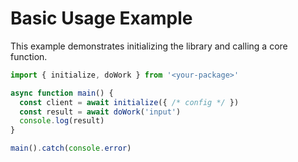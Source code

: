 # Basic Usage Example

This example demonstrates initializing the library and calling a core function.

```ts
import { initialize, doWork } from '<your-package>'

async function main() {
  const client = await initialize({ /* config */ })
  const result = await doWork('input')
  console.log(result)
}

main().catch(console.error)
```